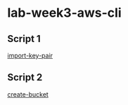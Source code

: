 # lab-week3-aws-cli

## Script 1
[import-key-pair](https://docs.aws.amazon.com/cli/latest/reference/ec2/import-key-pair.html)

## Script 2
[create-bucket](https://docs.aws.amazon.com/cli/latest/reference/s3api/create-bucket.html)
